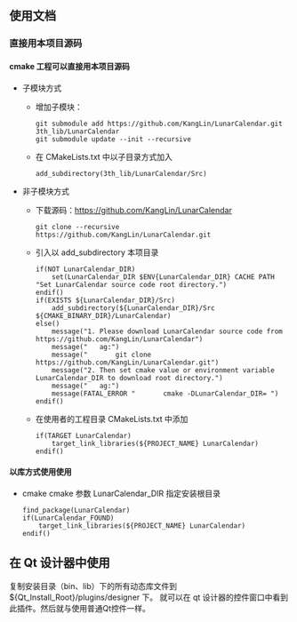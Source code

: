 ## 使用文档

### 直接用本项目源码   

#### cmake 工程可以直接用本项目源码

- 子模块方式
  + 增加子模块：
    
        git submodule add https://github.com/KangLin/LunarCalendar.git 3th_lib/LunarCalendar
        git submodule update --init --recursive
      
  + 在 CMakeLists.txt 中以子目录方式加入
      
        add_subdirectory(3th_lib/LunarCalendar/Src)
            
- 非子模块方式
  + 下载源码：https://github.com/KangLin/LunarCalendar
    
        git clone --recursive https://github.com/KangLin/LunarCalendar.git
       
  + 引入以 add_subdirectory 本项目录

        if(NOT LunarCalendar_DIR)
            set(LunarCalendar_DIR $ENV{LunarCalendar_DIR} CACHE PATH "Set LunarCalendar source code root directory.")
        endif()
        if(EXISTS ${LunarCalendar_DIR}/Src)
            add_subdirectory(${LunarCalendar_DIR}/Src ${CMAKE_BINARY_DIR}/LunarCalendar)
        else()
            message("1. Please download LunarCalendar source code from https://github.com/KangLin/LunarCalendar")
            message("   ag:")
            message("       git clone https://github.com/KangLin/LunarCalendar.git")
            message("2. Then set cmake value or environment variable LunarCalendar_DIR to download root directory.")
            message("   ag:")
            message(FATAL_ERROR "       cmake -DLunarCalendar_DIR= ")
        endif()

  + 在使用者的工程目录 CMakeLists.txt 中添加

        if(TARGET LunarCalendar)
            target_link_libraries(${PROJECT_NAME} LunarCalendar)
        endif()

#### 以库方式使用使用

+ cmake
  cmake 参数 LunarCalendar_DIR 指定安装根目录

      find_package(LunarCalendar)
      if(LunarCalendar_FOUND)
          target_link_libraries(${PROJECT_NAME} LunarCalendar)
      endif()

## 在 Qt 设计器中使用
复制安装目录（bin、lib）下的所有动态库文件到 ${Qt_Install_Root}/plugins/designer 下。
就可以在 qt 设计器的控件窗口中看到此插件。然后就与使用普通Qt控件一样。
